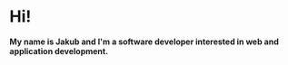 <h1>Hi!</h1>  <strong>My name is Jakub and I'm a software developer interested in web and application development.</strong><br>

